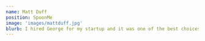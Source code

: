 ```yaml
---
name: Matt Duff
position: SpoonMe
image: 'images/mattduff.jpg'
blurb: I hired George for my startup and it was one of the best choices I made. He is an innately curious, productive person who is always learning and improving. I'd hire him again without hesitation.
---
```

